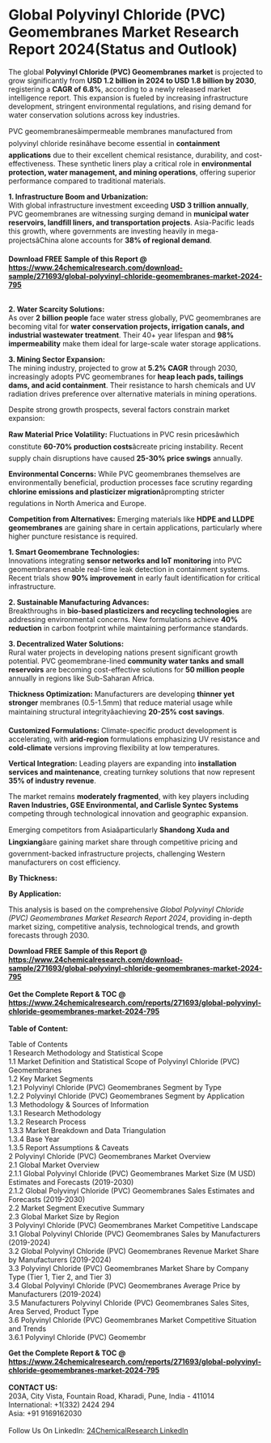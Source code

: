 <h1>Global Polyvinyl Chloride (PVC) Geomembranes Market Research Report 2024(Status and Outlook)</h1><p>The global <strong>Polyvinyl Chloride (PVC) Geomembranes market</strong> is projected to grow significantly from <strong>USD 1.2 billion in 2024 to USD 1.8 billion by 2030</strong>, registering a <strong>CAGR of 6.8%</strong>, according to a newly released market intelligence report. This expansion is fueled by increasing infrastructure development, stringent environmental regulations, and rising demand for water conservation solutions across key industries.</p><p>PVC geomembranesâimpermeable membranes manufactured from polyvinyl chloride resinâhave become essential in <strong>containment applications</strong> due to their excellent chemical resistance, durability, and cost-effectiveness. These synthetic liners play a critical role in <strong>environmental protection, water management, and mining operations</strong>, offering superior performance compared to traditional materials.</p><p><strong>1. Infrastructure Boom and Urbanization:</strong><br>
With global infrastructure investment exceeding <strong>USD 3 trillion annually</strong>, PVC geomembranes are witnessing surging demand in <strong>municipal water reservoirs, landfill liners, and transportation projects</strong>. Asia-Pacific leads this growth, where governments are investing heavily in mega-projectsâChina alone accounts for <strong>38% of regional demand</strong>.</p><div><b>Download FREE Sample of this Report @ 
            <a href="https://www.24chemicalresearch.com/download-sample/271693/global-polyvinyl-chloride-geomembranes-market-2024-795">
            https://www.24chemicalresearch.com/download-sample/271693/global-polyvinyl-chloride-geomembranes-market-2024-795</a></b></div><br><p><strong>2. Water Scarcity Solutions:</strong><br>
As over <strong>2 billion people</strong> face water stress globally, PVC geomembranes are becoming vital for <strong>water conservation projects, irrigation canals, and industrial wastewater treatment</strong>. Their 40+ year lifespan and <strong>98% impermeability</strong> make them ideal for large-scale water storage applications.</p><p><strong>3. Mining Sector Expansion:</strong><br>
The mining industry, projected to grow at <strong>5.2% CAGR</strong> through 2030, increasingly adopts PVC geomembranes for <strong>heap leach pads, tailings dams, and acid containment</strong>. Their resistance to harsh chemicals and UV radiation drives preference over alternative materials in mining operations.</p><p>Despite strong growth prospects, several factors constrain market expansion:</p><p><strong>Raw Material Price Volatility:</strong> Fluctuations in PVC resin pricesâwhich constitute <strong>60-70% production costs</strong>âcreate pricing instability. Recent supply chain disruptions have caused <strong>25-30% price swings</strong> annually.</p><p><strong>Environmental Concerns:</strong> While PVC geomembranes themselves are environmentally beneficial, production processes face scrutiny regarding <strong>chlorine emissions and plasticizer migration</strong>âprompting stricter regulations in North America and Europe.</p><p><strong>Competition from Alternatives:</strong> Emerging materials like <strong>HDPE and LLDPE geomembranes</strong> are gaining share in certain applications, particularly where higher puncture resistance is required.</p><p><strong>1. Smart Geomembrane Technologies:</strong><br>
Innovations integrating <strong>sensor networks and IoT monitoring</strong> into PVC geomembranes enable real-time leak detection in containment systems. Recent trials show <strong>90% improvement</strong> in early fault identification for critical infrastructure.</p><p><strong>2. Sustainable Manufacturing Advances:</strong><br>
Breakthroughs in <strong>bio-based plasticizers and recycling technologies</strong> are addressing environmental concerns. New formulations achieve <strong>40% reduction</strong> in carbon footprint while maintaining performance standards.</p><p><strong>3. Decentralized Water Solutions:</strong><br>
Rural water projects in developing nations present significant growth potential. PVC geomembrane-lined <strong>community water tanks and small reservoirs</strong> are becoming cost-effective solutions for <strong>50 million people</strong> annually in regions like Sub-Saharan Africa.</p><p><strong>Thickness Optimization:</strong> Manufacturers are developing <strong>thinner yet stronger</strong> membranes (0.5-1.5mm) that reduce material usage while maintaining structural integrityâachieving <strong>20-25% cost savings</strong>.</p><p><strong>Customized Formulations:</strong> Climate-specific product development is accelerating, with <strong>arid-region</strong> formulations emphasizing UV resistance and <strong>cold-climate</strong> versions improving flexibility at low temperatures.</p><p><strong>Vertical Integration:</strong> Leading players are expanding into <strong>installation services and maintenance</strong>, creating turnkey solutions that now represent <strong>35% of industry revenue</strong>.</p><p>The market remains <strong>moderately fragmented</strong>, with key players including <strong>Raven Industries, GSE Environmental, and Carlisle Syntec Systems</strong> competing through technological innovation and geographic expansion.</p><p>Emerging competitors from Asiaâparticularly <strong>Shandong Xuda and Lingxiang</strong>âare gaining market share through competitive pricing and government-backed infrastructure projects, challenging Western manufacturers on cost efficiency.</p><p><strong>By Thickness:</strong></p><p><strong>By Application:</strong></p><p>This analysis is based on the comprehensive <em>Global Polyvinyl Chloride (PVC) Geomembranes Market Research Report 2024</em>, providing in-depth market sizing, competitive analysis, technological trends, and growth forecasts through 2030.</p><div><b>Download FREE Sample of this Report @ 
            <a href="https://www.24chemicalresearch.com/download-sample/271693/global-polyvinyl-chloride-geomembranes-market-2024-795">
            https://www.24chemicalresearch.com/download-sample/271693/global-polyvinyl-chloride-geomembranes-market-2024-795</a></b></div><br><div><b>Get the Complete Report & TOC @ 
            <a href="https://www.24chemicalresearch.com/reports/271693/global-polyvinyl-chloride-geomembranes-market-2024-795">
            https://www.24chemicalresearch.com/reports/271693/global-polyvinyl-chloride-geomembranes-market-2024-795</a></b></div><br>
            <b>Table of Content:</b><p>Table of Contents<br />
1 Research Methodology and Statistical Scope<br />
1.1 Market Definition and Statistical Scope of Polyvinyl Chloride (PVC) Geomembranes<br />
1.2 Key Market Segments<br />
1.2.1 Polyvinyl Chloride (PVC) Geomembranes Segment by Type<br />
1.2.2 Polyvinyl Chloride (PVC) Geomembranes Segment by Application<br />
1.3 Methodology & Sources of Information<br />
1.3.1 Research Methodology<br />
1.3.2 Research Process<br />
1.3.3 Market Breakdown and Data Triangulation<br />
1.3.4 Base Year<br />
1.3.5 Report Assumptions & Caveats<br />
2 Polyvinyl Chloride (PVC) Geomembranes Market Overview<br />
2.1 Global Market Overview<br />
2.1.1 Global Polyvinyl Chloride (PVC) Geomembranes Market Size (M USD) Estimates and Forecasts (2019-2030)<br />
2.1.2 Global Polyvinyl Chloride (PVC) Geomembranes Sales Estimates and Forecasts (2019-2030)<br />
2.2 Market Segment Executive Summary<br />
2.3 Global Market Size by Region<br />
3 Polyvinyl Chloride (PVC) Geomembranes Market Competitive Landscape<br />
3.1 Global Polyvinyl Chloride (PVC) Geomembranes Sales by Manufacturers (2019-2024)<br />
3.2 Global Polyvinyl Chloride (PVC) Geomembranes Revenue Market Share by Manufacturers (2019-2024)<br />
3.3 Polyvinyl Chloride (PVC) Geomembranes Market Share by Company Type (Tier 1, Tier 2, and Tier 3)<br />
3.4 Global Polyvinyl Chloride (PVC) Geomembranes Average Price by Manufacturers (2019-2024)<br />
3.5 Manufacturers Polyvinyl Chloride (PVC) Geomembranes Sales Sites, Area Served, Product Type<br />
3.6 Polyvinyl Chloride (PVC) Geomembranes Market Competitive Situation and Trends<br />
3.6.1 Polyvinyl Chloride (PVC) Geomembr</p><div><b>Get the Complete Report & TOC @ 
            <a href="https://www.24chemicalresearch.com/reports/271693/global-polyvinyl-chloride-geomembranes-market-2024-795">
            https://www.24chemicalresearch.com/reports/271693/global-polyvinyl-chloride-geomembranes-market-2024-795</a></b></div><br><b>CONTACT US:</b><br>
            203A, City Vista, Fountain Road, Kharadi, Pune, India - 411014<br>
            International: +1(332) 2424 294<br>
            Asia: +91 9169162030 <br><br>
            Follow Us On LinkedIn: <a href="https://www.linkedin.com/company/24chemicalresearch/">24ChemicalResearch LinkedIn</a>